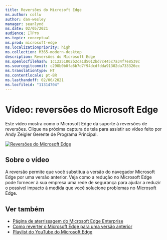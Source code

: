 ```yaml
---
title: Reversões do Microsoft Edge
ms.author: collw
author: dan-wesley
manager: seanlynd
ms.date: 02/05/2021
audience: ITPro
ms.topic: conceptual
ms.prod: microsoft-edge
ms.localizationpriority: high
ms.collection: M365-modern-desktop
description: Reversões do Microsoft Edge
ms.openlocfilehash: 1c12251802b2ca1d5012bd7c445c7a34f7e8539c
ms.sourcegitcommit: c290b0b0fa6b7d7f94dcdfdda91302da733326ec
ms.translationtype: HT
ms.contentlocale: pt-BR
ms.lasthandoff: 02/06/2021
ms.locfileid: "11314704"
---
```

# Vídeo: reversões do Microsoft Edge

Este vídeo mostra como o Microsoft Edge dá suporte à reversões de reversões. Clique na próxima captura de tela para assistir ao vídeo feito por Andy Zeigler Gerente de Programa Principal.

[![Reversões do Microsoft Edge](media/microsoft-edge-video-version-rollback/0.png)](http://www.youtube.com/watch?v=pXhXHvKUa_c "Microsoft Edge version rollback")

##  <a name="about-the-video"></a>Sobre o vídeo

A reversão permite que você substitua a versão do navegador Microsoft Edge por uma versão anterior. Veja como a redução no Microsoft Edge pode fornecer à sua empresa uma rede de segurança para ajudar a reduzir o possível impacto à medida que você solucione problemas no Microsoft Edge.

##  <a name="see-also"></a>Ver também

- [Página de aterrissagem do Microsoft Edge Enterprise](https://aka.ms/EdgeEnterprise)
- [Como reverter o Microsoft Edge para uma versão anterior](edge-learnmore-rollback.md)
- [Playlist do YouTube do Microsoft Edge](https://www.youtube.com/playlist?list=PLXtHYVsvn_b-uXh1tMeYpT-0iD8tD3tFy)
